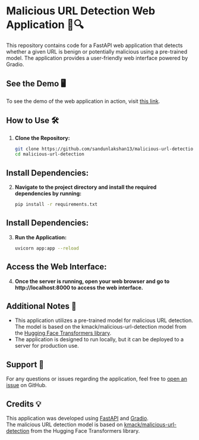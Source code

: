 # Malicious URL Detection Web Application 🚨🔍

This repository contains code for a FastAPI web application that detects whether a given URL is benign or potentially malicious using a pre-trained model. The application provides a user-friendly web interface powered by Gradio.
## See the Demo 🖥️

To see the demo of the web application in action, visit [this link](https://huggingface.co/spaces/kmack/kmack-malicious-url-detection).

## How to Use 🛠️

1. **Clone the Repository:**  
   ```bash
   git clone https://github.com/sandunlakshan13/malicious-url-detection.git
   cd malicious-url-detection
## Install Dependencies:
2. **Navigate to the project directory and install the required dependencies by running:**
   ```bash
   pip install -r requirements.txt
## Install Dependencies:
3. **Run the Application:**
   ```bash
   uvicorn app:app --reload
## Access the Web Interface:
4. **Once the server is running, open your web browser and go to http://localhost:8000 to access the web interface.**

## Additional Notes 🚀
- This application utilizes a pre-trained model for malicious URL detection. The model is based on the kmack/malicious-url-detection model from the [Hugging Face Transformers library](https://huggingface.co/kmack/malicious-url-detection).
- The application is designed to run locally, but it can be deployed to a server for production use.

## Support 🤝

For any questions or issues regarding the application, feel free to [open an issue](https://github.com/sandunlakshan13/malicious-url-detection/issues) on GitHub.

## Credits 💡

This application was developed using [FastAPI](https://fastapi.tiangolo.com/) and [Gradio](https://gradio.app/).  
The malicious URL detection model is based on [kmack/malicious-url-detection](https://huggingface.co/kmack/malicious-url-detection) from the Hugging Face Transformers library.




